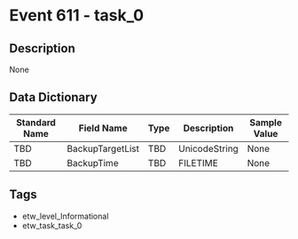 # Event 611 - task_0

## Description
None

## Data Dictionary
|Standard Name|Field Name|Type|Description|Sample Value|
|---|---|---|---|---|
|TBD|BackupTargetList|TBD|UnicodeString|None|None|
|TBD|BackupTime|TBD|FILETIME|None|None|

## Tags
* etw_level_Informational
* etw_task_task_0